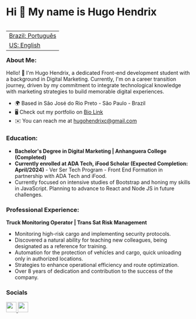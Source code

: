 Hi 👋 My name is Hugo Hendrix
=============================

<table align="right">
 <tr><td><a href="https://github.com/HugoHendrix/hugohendrix/blob/main/README.md">Brazil: Português</a></td></tr> 
 <tr><td><a href="https://github.com/HugoHendrix/hugohendrix/blob/main/README-en.md">US: English</a></td></tr>
</table>

### **About Me:**
Hello! 👋 I'm Hugo Hendrix, a dedicated Front-end development student with a background in Digital Marketing. Currently, I'm on a career transition journey, driven by my commitment to integrate technological knowledge with marketing strategies to build memorable digital experiences.

- 🌍 Based in São José do Rio Preto - São Paulo - Brazil
- 🖥️ Check out my portfolio on [Bio Link](http://bio.link/hugohendrix)
- ✉️ You can reach me at [hugohendrixc@gmail.com](mailto:hugohendrixc@gmail.com)

### **Education:**
- **Bachelor's Degree in Digital Marketing | Anhanguera College (Completed)**
- **Currently enrolled at ADA Tech, iFood Scholar (Expected Completion: April/2024)** - Ver Ser Tech Program - Front End Formation in partnership with ADA Tech and iFood.
- Currently focused on intensive studies of Bootstrap and honing my skills in JavaScript. Planning to advance to React and Node JS in future challenges.

### **Professional Experience:**
**Truck Monitoring Operator | Trans Sat Risk Management**
- Monitoring high-risk cargo and implementing security protocols.
- Discovered a natural ability for teaching new colleagues, being designated as a reference for training.
- Automation for the protection of vehicles and cargo, quick unloading only in authorized locations.
- Strategies to enhance operational efficiency and route optimization.
- Over 8 years of dedication and contribution to the success of the company.

### Socials

<p align="left"> <a href="https://www.github.com/hugohendrix" target="_blank" rel="noreferrer"> <picture> <source media="(prefers-color-scheme: dark)" srcset="https://raw.githubusercontent.com/danielcranney/readme-generator/main/public/icons/socials/github-dark.svg" /> <source media="(prefers-color-scheme: light)" srcset="https://raw.githubusercontent.com/danielcranney/readme-generator/main/public/icons/socials/github.svg" /> <img src="https://raw.githubusercontent.com/danielcranney/readme-generator/main/public/icons/socials/github.svg" width="28" height="28" /> </picture> </a>  <a href="https://www.linkedin.com/in/hugohendrix" target="_blank" rel="noreferrer"> <picture> <source media="(prefers-color-scheme: light)" srcset="https://raw.githubusercontent.com/danielcranney/readme-generator/main/public/icons/socials/linkedin-dark.svg" /> <source media="(prefers-color-scheme: light)" srcset="https://raw.githubusercontent.com/danielcranney/readme-generator/main/public/icons/socials/linkedin.svg" /> <img src="https://raw.githubusercontent.com/danielcranney/readme-generator/main/public/icons/socials/linkedin.svg" width="28" height="28" /> </picture> </a></p>
